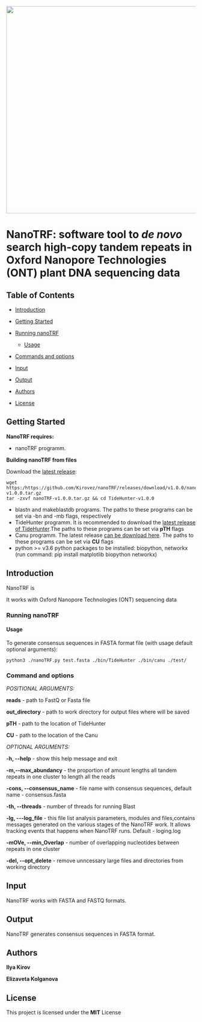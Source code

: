 <img src="nanoTRF.png" width="550" >

# NanoTRF: software tool to *de novo* search high-copy tandem repeats in Oxford Nanopore Technologies (ONT) plant DNA sequencing data



## Table of Contents

- [Introduction](#introduction)
- [Getting Started](#getting)
  
- [Running nanoTRF](#running)
  - [Usage](#usage)
- [Commands and options](#cmd)
- [Input](#input_output)
- [Output](#output)
- [Authors](#authors)
- [License](#license)
## <a name="getting"></a>Getting Started

**NanoTRF requires:**
- nanoTRF programm.

**Building  nanoTRF from  files**

Download the [latest release](https://github.com/Kirovez/nanoTRF/releases):
```
wget https:/https://github.com/Kirovez/nanoTRF/releases/download/v1.0.0/nanoTRF-v1.0.0.tar.gz
tar -zxvf nanoTRF-v1.0.0.tar.gz && cd TideHunter-v1.0.0
```
- blastn and makeblastdb programs. The paths to these programs can be set via -bn and -mb flags, respectively
- TideHunter programm. It is recommended to download the [latest release of TideHunter](https://github.com/yangao07/TideHunter/releases).The paths to these programs can be set via **pTH** flags
- Canu programm. The latest release [can be download here](http://github.com/marbl/canu/releases). The paths to these programs can be set via **CU** flags
- python >= v3.6 python packages to be installed: biopython, networkx (run command: pip install matplotlib biopython networkx)


## <a name="introduction"></a>Introduction

NanoTRF is 


It works with Oxford Nanopore Technologies (ONT) sequencing data

### <a name="running"></a>Running nanoTRF

#### <a name="usage"></a>Usage

To generate consensus sequences in FASTA format file (with usage default optional arguments):
```
python3 ./nanoTRF.py test.fasta ./bin/TideHunter ./bin/canu ./test/
```

### <a name="cmd"></a>Command and options

*POSITIONAL ARGUMENTS:*
 
**reads** - path to FastQ or Fasta file

**out_directory** - path to work directory for output files where will be saved

**pTH** - path to the location of TideHunter

**CU**  - path to the location of the Canu

*OPTIONAL ARGUMENTS:*

**-h, --help**  - show this help message and exit

**-m,--max_abundancy**  - the proportion of amount lengths all tandem repeats in one cluster to length all the reads
                        
**-cons, --consensus_name** - file name with consensus sequences, default name - consensus.fasta

**-th, --threads**  - number of threads for running Blast

**-lg, ---log_file**  - this file list analysis parameters, modules and files,contains messages generated 
on the various stages of the NanoTRF work. It allows tracking events that
happens when NanoTRF runs. Default - loging.log

**-mOVe, --min_Overlap** - number of overlapping nucleotides between repeats in one cluster

**-del, --opt_delete** - remove unncessary large files and directories from working directory

## <a name="input_output"></a>Input
NanoTRF works with FASTA and FASTQ formats.

## <a name="output"></a>Output

NanoTRF generates consensus sequences in FASTA format.
## <a name="authors"></a>Authors
**Ilya Kirov**

**Elizaveta Kolganova**

## <a name="license"></a>License
This project is licensed under the **MIT** License



